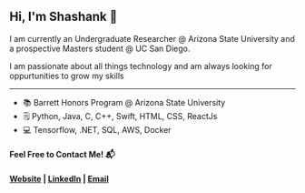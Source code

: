## Hi, I'm Shashank 👋

I am currently an Undergraduate Researcher @ Arizona State University and a prospective Masters student @ UC San Diego.

I am passionate about all things technology and am always looking for oppurtunities to grow my skills

---

- 📚 Barrett Honors Program @ Arizona State University
- 🗒 Python, Java, C, C++, Swift, HTML, CSS, ReactJs
- 💻 Tensorflow, .NET, SQL, AWS, Docker


#### Feel Free to Contact Me! 📬

#### [Website](http://shashankginjpalli.github.io) | [LinkedIn](https://www.linkedin.com/in/shashank-ginjpalli) | [Email](mailto:shashank.ginjpalli@gmail.com)




<!---
ShashankGinjpalli/ShashankGinjpalli is a ✨ special ✨ repository because its `README.md` (this file) appears on your GitHub profile.
You can click the Preview link to take a look at your changes.
--->
